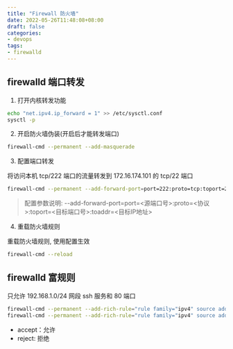 ```yaml
---
title: "Firewall 防火墙"
date: 2022-05-26T11:48:08+08:00
draft: false
categories: 
- devops
tags:
- firewalld
---
```


## firewalld 端口转发

1. 打开内核转发功能

```bash
echo "net.ipv4.ip_forward = 1" >> /etc/sysctl.conf
sysctl -p
```

2. 开启防火墙伪装(开启后才能转发端口)

```bash
firewall-cmd --permanent --add-masquerade
```

3. 配置端口转发

将访问本机 tcp/222 端口的流量转发到 172.16.174.101 的 tcp/22 端口

```bash
firewall-cmd --permanent --add-forward-port=port=222:proto=tcp:toport=22:toaddr=172.16.174.101
```

> 配置参数说明:  --add-forward-port=port=<源端口号>:proto=<协议>:toport=<目标端口号>:toaddr=<目标IP地址>

4. 重载防火墙规则

重载防火墙规则, 使用配置生效

```bash
firewall-cmd --reload
```

## firewalld 富规则

只允许 192.168.1.0/24 网段 ssh 服务和 80 端口

```bash
firewall-cmd --permanent --add-rich-rule="rule family="ipv4" source address="192.168.1.0/24" service name="ssh" accept"
firewall-cmd --permanent --add-rich-rule="rule family="ipv4" source address="192.168.1.0/24" port port="80" protocol="tcp" accept"
```

- accept：允许
- reject: 拒绝